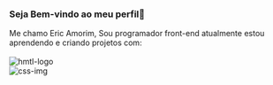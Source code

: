 ### Seja Bem-vindo ao meu perfil👋

Me chamo Eric Amorim, Sou programador front-end atualmente estou aprendendo e criando projetos com:
<br>
<br>
<img src="https://img.shields.io/badge/HTML5-E34F26?style=for-the-badge&logo=html5&logoColor=white" alt="hmtl-logo"/> 
<br>
<img src="https://img.shields.io/badge/CSS3-1572B6?style=for-the-badge&logo=css3&logoColor=white" alt="css-img"/>
